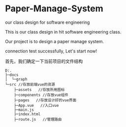 # Paper-Manage-System
our class design for software engineering

This is our class design in hit software engineering class.

Our project is to design a paper manage system.

connection test successfully, Let's start now!

首先，我们确定一下当前项目的文件结构 
```
D:.
├─docs
│  └─graph
└─src //存放前端vue的资源
    ├─assets   //存放所用图标
    ├─components //存放vue组件
    ├─pages   //存放设计好的vue界面
    ├─App.vue   //入口vue
    ├─main.js  
    ├─index.html
    ├─route.js   //管理路由
    
```
